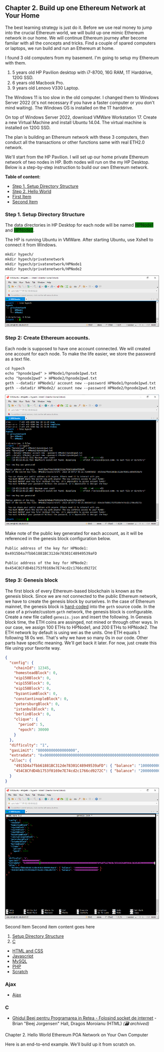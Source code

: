 ## Chapter 2. Build up one Ethereum Network at Your Home

The best learning strategy is just do it. Before we use real money to jump into the crucial Ethereum world, we will build up one mimic Ethereum network in our home. We will continue Ethereum journey after become familar with all the concepts and tricks. Find a couple of spared computers or laptops, we run build and run an Ethereum at home.

I found 3 old computers from my basement. I'm going to setup my Ethereum with them.

1. 5 years old HP Pavilion desktop with i7-8700, 16G RAM, 1T Harddrive, 120G SSD. 
2. 6 years old Macbook Pro.
3. 9 years old Lenovo V330 Laptop. 

The Windows 11 is too slow in the old computer. I changed them to Windows Server 2022 (it's not necessary if you have a faster computer or you don't mind waiting). The Windows OS is installed on the 1T harddrive. 

On top of Windows Server 2022, download VMWare Workstation 17. Create a new Virtual Machine and install Ubuntu 14.04. The virtual machine is installed on 120G SSD.

The plan is building an Ethereum network with these 3 computers, then conduct all the transactions or other functions same with real ETH2.0 network. 

We'll start from the HP Pavilion. I will set up our home private Ethereum network of two nodes in HP. Both nodes will run on the my HP Desktop. Below is a step-by-step instruction to build our own Ethereum network. 


**Table of content:**
- [Step 1. Setup Directory Structure](#directory)
- [Step 2. Hello World](#item-one)
- [First Item](#item-two)
- [Second Item](#item-three)

<a id="directory"></a>
### Step 1. Setup Directory Structure
The data directories in HP Desktop for each node will be named <span style="background-color:green">HPNode1</span> and <span style="background-color:green">HPNode2</span>. 

The HP is running Ubuntu in VMWare. After starting Ubuntu, use Xshell to connect it from Windows. 

```
mkdir hypech/
mkdir hypech/privatenetwork
mkdir hypech/privatenetwork/HPNode1
mkdir hypech/privatenetwork/HPNode2
```

![The Directory Strucution is like this](image.png)

<a id="item-two"></a>
### Step 2: Create Ethereum accounts. 
Each node is supposed to have one account connected. We will created one account for each node. To make the life easier, we store the password as a text file. 

```
cd hypech
echo "hpnode1pwd" > HPNode1/hpnode1pwd.txt
echo "hpnode2pwd" > HPNode2/hpnode2pwd.txt
geth --datadir HPNode1/ account new --password HPNode1/hpnode1pwd.txt
geth --datadir HPNode2/ account new --password HPNode2/hpnode2pwd.txt
```
![Alt text](image-1.png)

Make note of the public key generated for each account, as it will be referenced in the genesis block configuration below.

`Public address of the key for HPNode1:   0x4915D4a7fbb61881BC312de78301C48949539aFD`

`Public address of the key for HPNode2:   0x454C8CFdD4b1753f0169e7E74cd2c1766cd9272C`



<a id="item-three"></a>
### Step 3: Genesis block

The first block of every Ethereum-based blockchain is known as the genesis block. Since we are not connected to the public Ethereum network, we have to create the genesis block by ourselves. In the case of Ethereum mainnet, the genesis block is [hard-coded](https://github.com/ethereum/go-ethereum/blob/master/core/genesis.go) into the `geth` source code. In the case of a private/custom `geth` network, the genesis block is configurable. Create a new file called `genesis.json` and insert the following. 
In Genesis block time, the ETH coins are assinged, not mined or through other ways. In our case, we assign 100 ETHs to HPNode1, and 200 ETHs to HPNode2. The ETH network by default is using wei as the units. One ETH equals 1 following 18 0s wei. That's why we have so many 0s in our code. 
Other parts have specific meaning. We'll get back it later. For now, just create this file using your favorite way. 

```json
{
  "config": {
    "chainId": 12345,
    "homesteadBlock": 0,
    "eip150Block": 0,
    "eip155Block": 0,
    "eip158Block": 0,
    "byzantiumBlock": 0,
    "constantinopleBlock": 0,
    "petersburgBlock": 0,
    "istanbulBlock": 0,
    "berlinBlock": 0,
    "clique": {
      "period": 5,
      "epoch": 30000
    }
  },
  "difficulty": "1",
  "gasLimit": "80000000000000000",
  "extradata": "0x00000000000000000000000000000000000000000000000000000000000000007df9a875a174b3bc565e6424a0050ebc1b2d1d820000000000000000000000000000000000000000000000000000000000000000000000000000000000000000000000000000000000000000000000000000000000",
  "alloc": {
    "4915D4a7fbb61881BC312de78301C48949539aFD": { "balance": "100000000000000000000" },
    "454C8CFdD4b1753f0169e7E74cd2c1766cd9272C": { "balance": "200000000000000000000" }
  }
}
```
![Alt text](image-2.png)


Second Item
Second item content goes here




1. [Setup Directory Structure](#ajax)
3. [C](#c)
* [HTML and CSS](#html-and-css)
* [Javascript](#javascript)
* [MySQL](#mysql)
* [PHP](#php)
* [Scratch](#scratch)


### Ajax

* [Ajax](http://etutoriale.ro/articles/1483/1/Tutorial-Ajax/)


### C

* [Ghidul Beej pentru Programarea in Retea - Folosind socket de internet](https://web.archive.org/web/20180710112954/http://weknowyourdreams.com/beej.html) - Brian "Beej Jorgensen" Hall, Dragos Moroianu (HTML) *(:card_file_box: archived)*





Chapter 2. Hello World Ethereum POA Network on Your Own Computer

Here is an end-to-end example. We'll build up it from scratch on.
